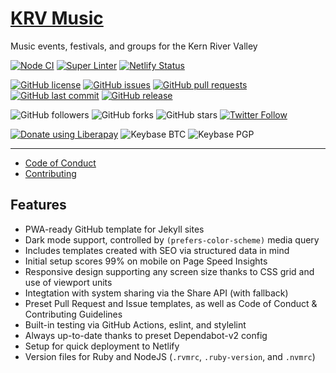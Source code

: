# [KRV Music](https://music.kernvalley.us)
Music events, festivals, and groups for the Kern River Valley

<!-- [![Dependabot Status](https://api.dependabot.com/badges/status?host=github&repo=kernvalley/music.kernvalley.us)](https://dependabot.com) -->
[![Node CI](https://github.com/kernvalley/music.kernvalley.us/workflows/Node%20CI/badge.svg)](https://github.com/kernvalley/music.kernvalley.us/actions)
[![Super Linter](https://github.com/kernvalley/music.kernvalley.us/workflows/Lint%20Code%20Base/badge.svg)](https://github.com/kernvalley/music.kernvalley.us/actions?query=workflow%3A%22Lint+Code+Base%22)
[![Netlify Status](https://api.netlify.com/api/v1/badges/252539d1-4596-41e9-9d63-97a964822b25/deploy-status)](https://app.netlify.com/sites/infallible-galileo-ac41ee/deploys)

[![GitHub license](https://img.shields.io/github/license/kernvalley/music.kernvalley.us.svg)](https://github.com/kernvalley/music.kernvalley.us/blob/master/LICENSE)
[![GitHub issues](https://img.shields.io/github/issues/kernvalley/music.kernvalley.us.svg)](https://github.com/kernvalley/music.kernvalley.us/issues)
[![GitHub pull requests](https://img.shields.io/github/issues-pr/kernvalley/music.kernvalley.us.svg)](https://github.com/kernvalley/music.kernvalley.us/pulls)
[![GitHub last commit](https://img.shields.io/github/last-commit/kernvalley/music.kernvalley.us.svg)](https://github.com/kernvalley/music.kernvalley.us/commits/master)
[![GitHub release](https://img.shields.io/github/release/kernvalley/music.kernvalley.us.svg)](https://github.com/kernvalley/music.kernvalley.us/releases)

![GitHub followers](https://img.shields.io/github/followers/shgysk8zer0.svg?style=social)
![GitHub forks](https://img.shields.io/github/forks/kernvalley/music.kernvalley.us.svg?style=social)
![GitHub stars](https://img.shields.io/github/stars/kernvalley/music.kernvalley.us.svg?style=social)
[![Twitter Follow](https://img.shields.io/twitter/follow/kern_valley.svg?style=social)](https://twitter.com/kern_valley)

[![Donate using Liberapay](https://img.shields.io/liberapay/receives/shgysk8zer0.svg?logo=liberapay)](https://liberapay.com/shgysk8zer0/donate "Donate using Liberapay")
![Keybase BTC](https://img.shields.io/keybase/btc/shgysk8zer0.svg)
![Keybase PGP](https://img.shields.io/keybase/pgp/shgysk8zer0.svg)
- - -

- [Code of Conduct](./.github/CODE_OF_CONDUCT.md)
- [Contributing](./.github/CONTRIBUTING.md)
<!-- - [Security Policy](./.github/SECURITY.md) -->

## Features
- PWA-ready GitHub template for Jekyll sites
- Dark mode support, controlled by `(prefers-color-scheme)` media query
- Includes templates created with SEO via structured data in mind
- Initial setup scores 99% on mobile on Page Speed Insights
- Responsive design supporting any screen size thanks to CSS grid and use of viewport units
- Integtation with system sharing via the Share API (with fallback)
- Preset Pull Request and Issue templates, as well as Code of Conduct & Contributing Guidelines
- Built-in testing via GitHub Actions, eslint, and stylelint
- Always up-to-date thanks to preset Dependabot-v2 config
- Setup for quick deployment to Netlify
- Version files for Ruby and NodeJS (`.rvmrc`, `.ruby-version`, and `.nvmrc`)
